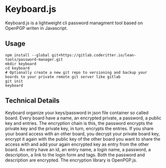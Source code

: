 # Keyboard.js
Keyboard.js is a lightweight cli password managment tool based on OpenPGP writen in Javascript.

## Usage
```
npm install --global git+https://gitlab.coderitter.io/lean-tools/password-manager.git
mkdir keyboard
cd keyboard
# Optionally create a new git repo to versioning and backup your boards to your private remote git server like gitlab
git init
keyboard
```
## Technical Details

Keyboard organize your keys/password in json file container so called board. Every board have a name, an encrypted private, a password, a public key and entries. The encryption chain is this, the password encrypts the private key and the private key, in turn, encrypts the entries.
If you share your board access with an other board, you decrypt your private board key, encrypt it again with the public key of the other board you want to share the access with and add your again encrypted key as entry from the other board.
An entry have an id, an entry name, a login name, a password, a description, a link to the login form and tags. Both the password and description are encrypted. The encryption library is OpenPGP.js.